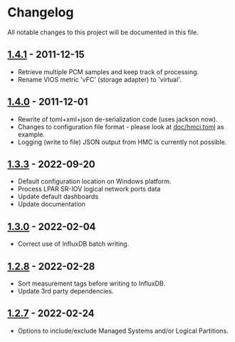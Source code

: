 # Changelog

All notable changes to this project will be documented in this file.

## [1.4.1] - 2011-12-15
- Retrieve multiple PCM samples and keep track of processing.
- Rename VIOS metric 'vFC' (storage adapter) to 'virtual'.

## [1.4.0] - 2011-12-01
- Rewrite of toml+xml+json de-serialization code (uses jackson now).
- Changes to configuration file format - please look at [doc/hmci.toml](doc/hmci.toml) as example.
- Logging (write to file) JSON output from HMC is currently not possible.

## [1.3.3] - 2022-09-20
- Default configuration location on Windows platform.
- Process LPAR SR-IOV logical network ports data
- Update default dashboards
- Update documentation

## [1.3.0] - 2022-02-04
- Correct use of InfluxDB batch writing.

## [1.2.8] - 2022-02-28
- Sort measurement tags before writing to InfluxDB.
- Update 3rd party dependencies.


## [1.2.7] - 2022-02-24
- Options to include/exclude Managed Systems and/or Logical Partitions.

[1.4.1]: https://bitbucket.org/mnellemann/hmci/branches/compare/v1.4.1%0Dv1.4.0
[1.4.0]: https://bitbucket.org/mnellemann/hmci/branches/compare/v1.4.0%0Dv1.3.3
[1.3.3]: https://bitbucket.org/mnellemann/hmci/branches/compare/v1.3.3%0Dv1.3.0
[1.3.0]: https://bitbucket.org/mnellemann/hmci/branches/compare/v1.3.0%0Dv1.2.8
[1.2.8]: https://bitbucket.org/mnellemann/hmci/branches/compare/v1.2.8%0Dv1.2.7
[1.2.7]: https://bitbucket.org/mnellemann/hmci/branches/compare/v1.2.7%0Dv1.2.6
[1.2.6]: https://bitbucket.org/mnellemann/hmci/branches/compare/v1.2.6%0Dv1.2.5
